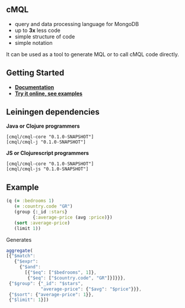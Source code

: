 ## cMQL

- query and data processing language for MongoDB
- up to **3x** less code
- simple structure of code
- simple notation

It can be used as a tool to generate MQL or to call cMQL code directly.

## Getting Started

- [**Documentation**](http://cmql.org/)
- [**Try it online, see examples**](http://cmql.org/play)

## Leiningen dependencies

**Java or Clojure programmers**

```
[cmql/cmql-core "0.1.0-SNAPSHOT"]
[cmql/cmql-j "0.1.0-SNAPSHOT"]
```

**JS or Clojurescript programmers**

```
[cmql/cmql-core "0.1.0-SNAPSHOT"]
[cmql/cmql-js "0.1.0-SNAPSHOT"]
```

## Example

```clojure
(q (= :bedrooms 1)
   (= :country.code "GR")
   (group {:_id :stars}
          {:average-price (avg :price)})
   (sort :average-price)
   (limit 1))
```

Generates

```js
aggregate(
[{"$match":
   {"$expr":
     {"$and":
       [{"$eq": ["$bedrooms", 1]},
        {"$eq": ["$country.code", "GR"]}]}}},
 {"$group": {"_id": "$stars",
             "average-price": {"$avg": "$price"}}},
 {"$sort": {"average-price": 1}},
 {"$limit": 1}])
```


